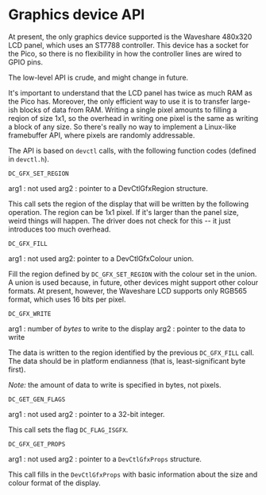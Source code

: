 # Graphics device API

At present, the only graphics device supported is the Waveshare 480x320
LCD panel, which uses an ST7788 controller. This device has a socket
for the Pico, so there is no flexibility in how the controller lines are
wired to GPIO pins.

The low-level API is crude, and might change in future. 

It's important to understand that the LCD panel has twice as much RAM
as the Pico has. Moreover, the only efficient way to use it is to transfer
large-ish blocks of data from RAM. Writing a single pixel amounts to 
filling a reqion of size 1x1, so the overhead in writing one pixel is the
same as writing a block of any size. So there's really no way to implement
a Linux-like framebuffer API, where pixels are randomly addressable.

The API is based on `devctl` calls, with the following function codes
(defined in `devctl.h`).

`DC_GFX_SET_REGION`

arg1 : not used
arg2 : pointer to a DevCtlGfxRegion structure.

This call sets the region of the display that will be written by the following
operation. The region can be 1x1 pixel. If it's larger than the panel size,
weird things will happen. The driver does not check for this -- it just 
introduces too much overhead.

`DC_GFX_FILL`

arg1 : not used
arg2: pointer to a DevCtlGfxColour union.

Fill the region defined by `DC_GFX_SET_REGION` with the colour set in
the union. A union is used because, in future, other devices might support
other colour formats. At present, however, the Waveshare LCD supports only
RGB565 format, which uses 16 bits per pixel.

`DC_GFX_WRITE`

arg1 : number of _bytes_ to write to the display
arg2 : pointer to the data to write

The data is written to the region identified by the previous `DC_GFX_FILL`
call. The data should be in platform endianness (that is, least-significant
byte first). 

*Note:* the amount of data to write is specified in bytes, not pixels.

`DC_GET_GEN_FLAGS`

arg1 : not used
arg2 : pointer to a 32-bit integer.

This call sets the flag `DC_FLAG_ISGFX`.

`DC_GFX_GET_PROPS`

arg1 : not used
arg2 : pointer to a `DevCtlGfxProps` structure.

This call fills in the `DevCtlGfxProps` with basic information about 
the size and colour format of the display.

